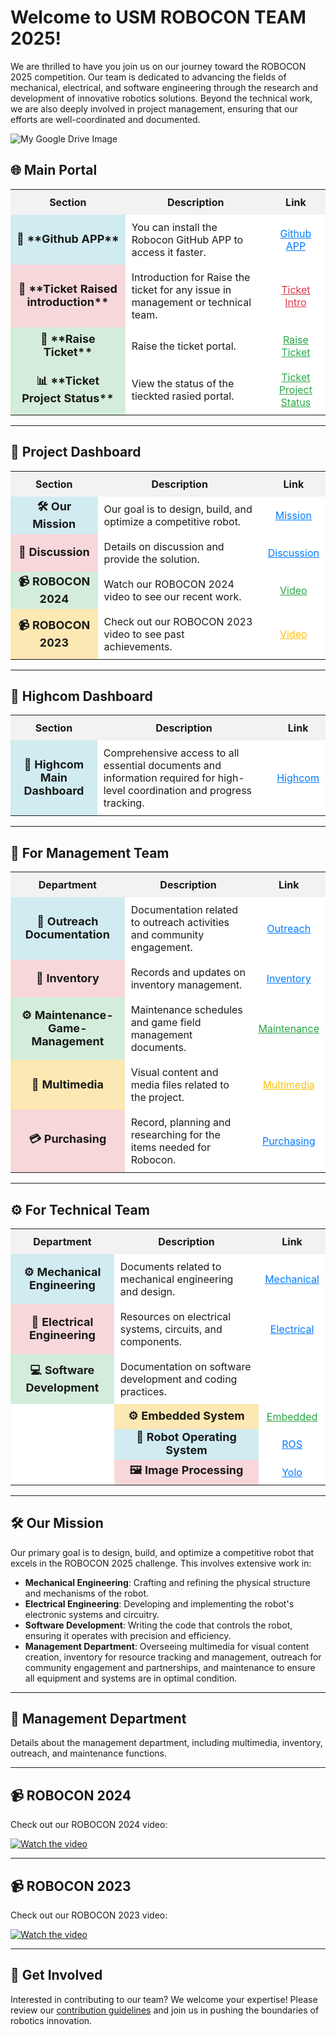 # Welcome to USM ROBOCON TEAM 2025!

We are thrilled to have you join us on our journey toward the ROBOCON 2025 competition. Our team is dedicated to advancing the fields of mechanical, electrical, and software engineering through the research and development of innovative robotics solutions. Beyond the technical work, we are also deeply involved in project management, ensuring that our efforts are well-coordinated and documented.

![My Google Drive Image](https://drive.google.com/uc?export=view&id=1CuuwDG8pLRj5c7uGKh_yt8a0mQTzTLFT)

## 🌐 **Main Portal**

<div align="center">
  <table>
    <tr>
      <th style="text-align:center; background-color:#f2f2f2; padding: 10px;">Section</th>
      <th style="text-align:center; background-color:#f2f2f2; padding: 10px;">Description</th>
      <th style="text-align:center; background-color:#f2f2f2; padding: 10px;">Link</th>
    </tr>
    <tr>
      <td style="text-align:center; font-weight:bold; font-size:18px; background-color:#d1ecf1;">🤝 **Github APP**</td>
      <td style="padding:10px; background-color:#ffffff;">You can install the Robocon GitHub APP to access it faster.</td>
      <td style="text-align:center; padding:10px; background-color:#ffffff;">
        <a href="https://github.com/Robocon-Team-2025/APP_Features/blob/main/README.md" style="color:#007bff;">Github APP</a>
      </td>
    </tr>
    <tr>
      <td style="text-align:center; font-weight:bold; font-size:18px; background-color:#f8d7da;">📝 **Ticket Raised introduction**</td>
      <td style="padding:10px; background-color:#ffffff;">Introduction for Raise the ticket for any issue in management or technical team.</td>
      <td style="text-align:center; padding:10px; background-color:#ffffff;">
        <a href="https://github.com/Robocon-Team-2025/Issue_Raised" style="color:#dc3545;">Ticket Intro</a>
      </td>
    </tr>
    <tr>
      <td style="text-align:center; font-weight:bold; font-size:18px; background-color:#d4edda;">🎫 **Raise Ticket**</td>
      <td style="padding:10px; background-color:#ffffff;">Raise the ticket portal.</td>
      <td style="text-align:center; padding:10px; background-color:#ffffff;">
        <a href="https://github.com/Robocon-Team-2025/Issue_Raised/issues" style="color:#28a745;">Raise Ticket</a>
      </td>
    </tr>
    <tr>
      <td style="text-align:center; font-weight:bold; font-size:18px; background-color:#d4edda;">📊 **Ticket Project Status**</td>
      <td style="padding:10px; background-color:#ffffff;">View the status of the tieckted rasied portal.</td>
      <td style="text-align:center; padding:10px; background-color:#ffffff;">
        <a href="https://github.com/orgs/Robocon-Team-2025/projects/12" style="color:#28a745;">Ticket Project Status</a>
      </td>
    </tr>
  </table>
</div>

---

<h2>🏢 Project Dashboard</h2>
<div align="center">
  <table>
    <tr>
      <th style="text-align:center; background-color:#f2f2f2; padding: 10px;">Section</th>
      <th style="text-align:center; background-color:#f2f2f2; padding: 10px;">Description</th>
      <th style="text-align:center; background-color:#f2f2f2; padding: 10px;">Link</th>
    </tr>
    <tr>
      <td style="text-align:center; font-weight:bold; font-size:18px; background-color:#d1ecf1;">🛠 Our Mission</td>
      <td style="padding:10px; background-color:#ffffff;">Our goal is to design, build, and optimize a competitive robot.</td>
      <td style="text-align:center; padding:10px; background-color:#ffffff;">
        <a href="#our-mission" style="color:#007bff;">Mission</a>
      </td>
    </tr>
    <tr>
      <td style="text-align:center; font-weight:bold; font-size:18px; background-color:#f8d7da;">🏢 Discussion</td>
      <td style="padding:10px; background-color:#ffffff;">Details on discussion and provide the solution.</td>
      <td style="text-align:center; padding:10px; background-color:#ffffff;">
        <a href="https://github.com/orgs/Robocon-Team-2025/discussions" style="color:#007bff;">Discussion</a>
      </td>
    </tr>
    <tr>
      <td style="text-align:center; font-weight:bold; font-size:18px; background-color:#d4edda;">📹 ROBOCON 2024</td>
      <td style="padding:10px; background-color:#ffffff;">Watch our ROBOCON 2024 video to see our recent work.</td>
      <td style="text-align:center; padding:10px; background-color:#ffffff;">
        <a href="https://drive.google.com/file/d/1hpsyqzMHmouXWSKGGdjjtJU9n4_LRnJK/view?usp=drive_link" style="color:#28a745;">Video</a>
      </td>
    </tr>
    <tr>
      <td style="text-align:center; font-weight:bold; font-size:18px; background-color:#fce8b2;">📹 ROBOCON 2023</td>
      <td style="padding:10px; background-color:#ffffff;">Check out our ROBOCON 2023 video to see past achievements.</td>
      <td style="text-align:center; padding:10px; background-color:#ffffff;">
        <a href="https://youtu.be/yY-7Zocelrg" style="color:#ffc107;">Video</a>
      </td>
    </tr>
  </table>
</div>

<hr>

<h2>📄 Highcom Dashboard</h2>
<div align="center">
  <table>
    <tr>
      <th style="text-align:center; background-color:#f2f2f2; padding: 10px;">Section</th>
      <th style="text-align:center; background-color:#f2f2f2; padding: 10px;">Description</th>
      <th style="text-align:center; background-color:#f2f2f2; padding: 10px;">Link</th>
    </tr>
    <tr>
      <td style="text-align:center; font-weight:bold; font-size:18px; background-color:#d1ecf1;">📄 Highcom Main Dashboard</td>
      <td style="padding:10px; background-color:#ffffff;">Comprehensive access to all essential documents and information required for high-level coordination and progress tracking.</td>
      <td style="text-align:center; padding:10px; background-color:#ffffff;">
        <a href="https://github.com/Robocon-Team-2025/High_Com_Main_Dashboard" style="color:#007bff;">Highcom</a>
      </td>
    </tr>
  </table>
</div>

<hr>

<h2>👥 For Management Team</h2>
<div align="center">
  <table>
    <tr>
      <th style="text-align:center; background-color:#f2f2f2; padding: 10px;">Department</th>
      <th style="text-align:center; background-color:#f2f2f2; padding: 10px;">Description</th>
      <th style="text-align:center; background-color:#f2f2f2; padding: 10px;">Link</th>
    </tr>
    <tr>
      <td style="text-align:center; font-weight:bold; font-size:18px; background-color:#d1ecf1;">📝 Outreach Documentation</td>
      <td style="padding:10px; background-color:#ffffff;">Documentation related to outreach activities and community engagement.</td>
      <td style="text-align:center; padding:10px; background-color:#ffffff;">
        <a href="https://github.com/Robocon-Team-2025/Outreach/tree/main/Dashboard" style="color:#007bff;">Outreach</a>
      </td>
    </tr>
    <tr>
      <td style="text-align:center; font-weight:bold; font-size:18px; background-color:#f8d7da;">📂 Inventory</td>
      <td style="padding:10px; background-color:#ffffff;">Records and updates on inventory management.</td>
      <td style="text-align:center; padding:10px; background-color:#ffffff;">
        <a href="https://github.com/Robocon-Team-2025/Inventory" style="color:#007bff;">Inventory</a>
      </td>
    </tr>
    <tr>
      <td style="text-align:center; font-weight:bold; font-size:18px; background-color:#d4edda;">⚙️ Maintenance-Game-Management</td>
      <td style="padding:10px; background-color:#ffffff;">Maintenance schedules and game field management documents.</td>
      <td style="text-align:center; padding:10px; background-color:#ffffff;">
        <a href="https://github.com/Robocon-Team-2025/Maintenance-Game-Management" style="color:#28a745;">Maintenance</a>
      </td>
    </tr>
    <tr>
      <td style="text-align:center; font-weight:bold; font-size:18px; background-color:#fce8b2;">🎥 Multimedia</td>
      <td style="padding:10px; background-color:#ffffff;">Visual content and media files related to the project.</td>
      <td style="text-align:center; padding:10px; background-color:#ffffff;">
        <a href="https://github.com/Robocon-Team-2025/Multimedia" style="color:#ffc107;">Multimedia</a>
      </td>
    </tr>
    <tr>
      <td style="text-align:center; font-weight:bold; font-size:18px; background-color:#f8d7da;">💳 Purchasing</td>
      <td style="padding:10px; background-color:#ffffff;">Record, planning and researching for the items needed for Robocon.</td>
      <td style="text-align:center; padding:10px; background-color:#ffffff;">
        <a href="https://github.com/Robocon-Team-2025/Purchasing" style="color:#007bff;">Purchasing</a>
      </td>
    </tr>
  </table>
</div>

<hr>

<h2>⚙️ For Technical Team</h2>
<div align="center">
  <table>
    <tr>
      <th style="text-align:center; background-color:#f2f2f2; padding: 10px;">Department</th>
      <th style="text-align:center; background-color:#f2f2f2; padding: 10px;">Description</th>
      <th style="text-align:center; background-color:#f2f2f2; padding: 10px;">Link</th>
    </tr>
    <tr>
      <td style="text-align:center; font-weight:bold; font-size:18px; background-color:#d1ecf1;">⚙️ Mechanical Engineering</td>
      <td style="padding:10px; background-color:#ffffff;">Documents related to mechanical engineering and design.</td>
      <td style="text-align:center; padding:10px; background-color:#ffffff;">
        <a href="https://github.com/Robocon-Team-2025/Mechanical-Engineering" style="color:#007bff;">Mechanical</a>
      </td>
    </tr>
    <tr>
      <td style="text-align:center; font-weight:bold; font-size:18px; background-color:#f8d7da;">🔌 Electrical Engineering</td>
      <td style="padding:10px; background-color:#ffffff;">Resources on electrical systems, circuits, and components.</td>
      <td style="text-align:center; padding:10px; background-color:#ffffff;">
        <a href="https://github.com/Robocon-Team-2025/Electrical-Engineering" style="color:#007bff;">Electrical</a>
      </td>
    </tr>
    <tr>
      <td style="text-align:center; font-weight:bold; font-size:18px; background-color:#d4edda;">💻 Software Development</td>
      <td style="padding:10px; background-color:#ffffff;">Documentation on software development and coding practices.</td>
      <td style="text-align:center; padding:10px; background-color:#ffffff;"> </td>
    </tr>
    <tr>
      <td style="padding:10px; background-color:#ffffff;"></td>
      <td style="text-align:center; font-weight:bold; font-size:18px; background-color:#fce8b2;">⚙️ Embedded System</td>
      <td style="text-align:center; padding:10px; background-color:#ffffff;">
        <a href="https://github.com/Robocon-Team-2025/Embedded_System" style="color:#28a745;">Embedded</a>
      </td>
    </tr>
    <tr>
      <td style="padding:10px; background-color:#ffffff;"></td>
      <td style="text-align:center; font-weight:bold; font-size:18px; background-color:#d1ecf1;">🤖 Robot Operating System</td>
      <td style="text-align:center; padding:10px; background-color:#ffffff;">
        <a href="https://github.com/Robocon-Team-2025/Robot_Operating_System" style="color:#007bff;">ROS</a>
      </td>
    </tr>
    <tr>
      <td style="padding:10px; background-color:#ffffff;"></td>
      <td style="text-align:center; font-weight:bold; font-size:18px; background-color:#f8d7da;">🖼️ Image Processing</td>
      <td style="text-align:center; padding:10px; background-color:#ffffff;">
        <a href="https://github.com/Robocon-Team-2025/Image_Processing" style="color:#007bff;">Yolo</a>
      </td>
    </tr>
  </table>
</div>

<hr>

## 🛠 Our Mission

Our primary goal is to design, build, and optimize a competitive robot that excels in the ROBOCON 2025 challenge. This involves extensive work in:
- **Mechanical Engineering**: Crafting and refining the physical structure and mechanisms of the robot.
- **Electrical Engineering**: Developing and implementing the robot's electronic systems and circuitry.
- **Software Development**: Writing the code that controls the robot, ensuring it operates with precision and efficiency.
- **Management Department**: Overseeing multimedia for visual content creation, inventory for resource tracking and management, outreach for community engagement and partnerships, and maintenance to ensure all equipment and systems are in optimal condition.

---

## 🏢 Management Department

Details about the management department, including multimedia, inventory, outreach, and maintenance functions.

---

## 📹 ROBOCON 2024

Check out our ROBOCON 2024 video:

[![Watch the video](https://drive.google.com/uc?export=view&id=1DMDmdUtDVRUbdqwmRiwUtuCqraVRy1nK)](https://drive.google.com/file/d/1hpsyqzMHmouXWSKGGdjjtJU9n4_LRnJK/view?usp=drive_link)

---

## 📹 ROBOCON 2023

Check out our ROBOCON 2023 video:

[![Watch the video](https://img.youtube.com/vi/yY-7Zocelrg/maxresdefault.jpg)](https://youtu.be/yY-7Zocelrg)

---

## 🤝 Get Involved

Interested in contributing to our team? We welcome your expertise! Please review our [contribution guidelines](link-to-contribution-guidelines) and join us in pushing the boundaries of robotics innovation.

